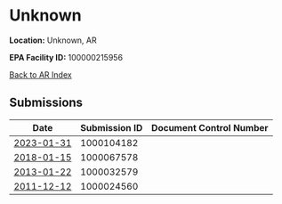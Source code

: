 # Unknown

**Location:** Unknown, AR

**EPA Facility ID:** 100000215956

[Back to AR Index](../../index.md)

## Submissions

| Date | Submission ID | Document Control Number |
|------|--------------|-------------------------|
| [2023-01-31](submissions/1000104182.md) | 1000104182 |  |
| [2018-01-15](submissions/1000067578.md) | 1000067578 |  |
| [2013-01-22](submissions/1000032579.md) | 1000032579 |  |
| [2011-12-12](submissions/1000024560.md) | 1000024560 |  |

